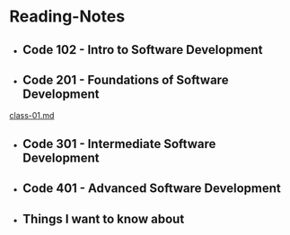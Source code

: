 # Reading-Notes
* ## Code 102 - Intro to Software Development
* ## Code 201 - Foundations of Software Development
[class-01.md](docs/class-01.md)
* ## Code 301 - Intermediate Software Development
* ## Code 401 - Advanced Software Development
* ## Things I want to know about


